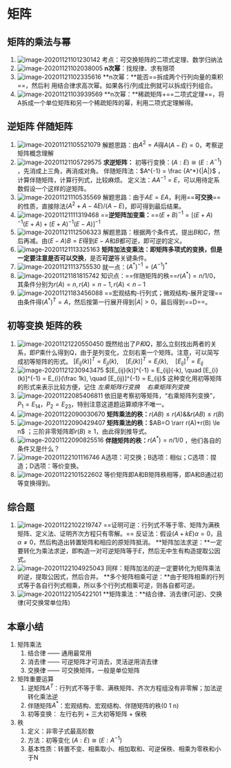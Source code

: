 # 矩阵

## 矩阵的乘法与幂

1. ![image-20201121101230142](LA2-矩阵.assets/image-20201121101230142.png)
   考点：可交换矩阵的二项式定理、数学归纳法
2. ![image-20201121102038005](LA2-矩阵.assets/image-20201121102038005.png)
   **n次幂**：找规律、求有限项
3. ![image-20201121102335616](LA2-矩阵.assets/image-20201121102335616.png)
   **n次幂：**能否==拆成两个行列向量的乘积==，然后利 用结合律求高次幂。如果各行/列成比例就可以拆成行列组合。
4. ![image-20201121103939569](LA2-矩阵.assets/image-20201121103939569.png)
   **n次幂：**稀疏矩阵+==二项式定理==，将A拆成一个单位矩阵和另一个稀疏矩阵的幂，利用二项式定理解得。

## 逆矩阵 伴随矩阵

1. ![image-20201121105521079](LA2-矩阵.assets/image-20201121105521079.png)
   解题思路：由$A^2=A$得$A(A-E) = 0$，考察逆矩阵概念理解
2. ![image-20201121105729575](LA2-矩阵.assets/image-20201121105729575.png)
   **求逆矩阵：**
   初等行变换：$(A : E) \cong (E:A^{-1})$ ，先消成上三角，再消成对角。
   伴随矩阵法：$A^{-1} = \frac {A^*}{|A|}$ ，计算伴随矩阵，计算行列式，比较麻烦。
   定义法：$AA^{-1} = E$，可以用待定系数假设一个这样的逆矩阵。
3. ![image-20201121110535569](LA2-矩阵.assets/image-20201121110535569.png)
   解题思路：由于$AE=EA$，利用==**可交换**==的性质，直接除法$(A^2+A-4E)/(A-E)$，即可得到最后结果。
4. ![image-20201121111319468](LA2-矩阵.assets/image-20201121111319468.png)
   ==**逆矩阵加变乘：**==$(E+B)^{-1} = [(E+A)^{-1}(E+A) + (E+A)^{-1}(E-A)]^{-1}$
5. ![image-20201121112506323](LA2-矩阵.assets/image-20201121112506323.png)
   解题思路：根据两个条件式，提出$B$和$C$，然后再减。由$(E-A)B = E$得到$E-A$和$B$都可逆，即可逆的定义。
6. ![image-20201121113325163](LA2-矩阵.assets/image-20201121113325163.png)
   **矩阵加法变乘法：**即矩阵多项式的变换，但是一定要注意是否可以**交换**，是否**可逆**等关键条件。
7. ![image-20201121113755530](LA2-矩阵.assets/image-20201121113755530.png)
   就一点：$(A^*)^{-1}=(A^{-1})^*$ 
8. ![image-20201121181815742](LA2-矩阵.assets/image-20201121181815742.png)
   知识点：==伴随矩阵的秩==$r(A^*)=n/1/0$，其条件分别为$r(A) = n, r(A) = n-1, r(A)<n-1$ 
9. ![image-20201121183456088](LA2-矩阵.assets/image-20201121183456088.png)
   ==宏观结构-行列式；微观结构-展开定理==由条件得$(A^*)^T = A$，然后按第一行展开得到$|A|>0$，最后得到==D==。

## 初等变换 矩阵的秩

1. ![image-20201121220550450](LA2-矩阵.assets/image-20201121220550450.png)
   既然给出了$P和Q$，那么立刻找出两者的关系，即$P$乘什么得到Q，由于是列变化，立刻右乘一个矩阵。注意，可以简写成初等矩阵的形式。
   $[E_{ij}(k)]^T = E_{ji}(k), \quad [E_{i}(k)]^T = E_{i}(k), \quad [E_{ij}]^T = E_{ij}$ 
2. ![image-20201121230943475](LA2-矩阵.assets/image-20201121230943475.png)
   $[E_{ij}(k)]^{-1} = E_{ij}(-k), \quad [E_{i}(k)]^{-1} = E_{i}(\frac 1k), \quad [E_{ij}]^{-1} = E_{ij}$ 
   这种变化用初等矩阵的形式来表示比较方便，记住 $左乘矩阵行变换 \quad 右乘矩阵列变换$ 
3. ![image-20201122085406811](LA2-矩阵.assets/image-20201122085406811.png)
   依旧是考察初等矩阵，“右乘矩阵列变换”，$P_1 = E_{14}$，$P_2 = E_{23}$，特别注意这道题运算顺序不唯一。
4. ![image-20201122090030670](LA2-矩阵.assets/image-20201122090030670.png)
   **矩阵乘法的秩：**$r(AB) \le r(A) \&\& r(AB) \le r(B)$ 
5. ![image-20201122090429407](LA2-矩阵.assets/image-20201122090429407.png)
   **矩阵乘法的秩：**$AB=O \rarr r(A)+r(B) \le n$ ；三阶非零矩阵即$r(B) \ge 1$，由此得到推导式。
6. ![image-20201122090825516](LA2-矩阵.assets/image-20201122090825516.png)
   **伴随矩阵的秩：**$r(A^*) = n/1/0$ ，他们各自的条件又是什么？
7. ![image-20201122101116746](LA2-矩阵.assets/image-20201122101116746.png)
   A选项：可交换；B选项：相似；C选项：捏造；D选项：等价变换。
8. ![image-20201122101522602](LA2-矩阵.assets/image-20201122101522602.png)
   等价矩阵即A和B矩阵秩相等，即A和B通过初等变换得到。

## 综合题

1. ![image-20201122102219747](LA2-矩阵.assets/image-20201122102219747.png)
   ==证明可逆：行列式不等于零、矩阵为满秩矩阵、定义法、证明齐次方程只有零解。==
   反证法：假设$(A+kE)\alpha = 0$，且$\alpha \ne 0$，然后构造出转置矩阵和相应的原矩阵抵消。
   **矩阵加法求逆：**一定要转化为乘法求逆，即构造一对可逆矩阵等于$E$，然后无中生有构造提取公因式。
2. ![image-20201122104925043](LA2-矩阵.assets/image-20201122104925043.png)
   同样：矩阵加法的逆一定要转化为矩阵乘法的逆，提取公因式，然后合并。
   **多个矩阵相乘可逆：**由于矩阵相乘的行列式等于各自行列式相乘，所以多个行列式相乘可逆，则各自都可逆。
3. ![image-20201122105422101](LA2-矩阵.assets/image-20201122105422101.png)
   **矩阵乘法：**结合律、消去律(可逆)、交换律(可交换常单位阵)

## 本章小结

1. 矩阵乘法
   1. 结合律 —— 通用最常用
   2. 消去律 —— 可逆矩阵才可消去，灵活逆用消去律
   3. 交换律 —— 可交换矩阵，一般是单位矩阵
2. 矩阵重要运算
   1. 逆矩阵$A^T$：行列式不等于零、满秩矩阵、齐次方程组没有非零解；加法逆转化乘法逆
   2. 伴随矩阵$A^*$：宏观结构、宏观结构、伴随矩阵的秩(0 1 n)
   3. 初等变换： 左行右列 + 三大初等矩阵 +  保秩
3. 秩
   1. 定义：非零子式最高阶数
   2. 方法：初等变化 $(A:E) \cong (E:A^{-1})$  
   3. 基本性质：转置不变、相乘取小、相加取和、可逆保秩、相乘为零秩和小于N